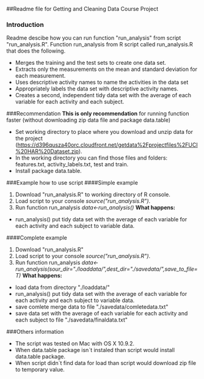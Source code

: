##Readme file for Getting and Cleaning Data Course Project

### Introduction
Readme descibe how you can run function "run_analysis" from script "run_analysis.R".
Function run_analysis from R script called run_analysis.R that does the following. 
- Merges the training and the test sets to create one data set.
- Extracts only the measurements on the mean and standard deviation for each measurement. 
- Uses descriptive activity names to name the activities in the data set
- Appropriately labels the data set with descriptive activity names. 
- Creates a second, independent tidy data set with the average of each variable for each activity and each subject. 

###Recommendation
**This is only recommendation** for running function faster (without downloading zip data file and package data.table)
- Set working directory to place where you download and unzip data for the project (https://d396qusza40orc.cloudfront.net/getdata%2Fprojectfiles%2FUCI%20HAR%20Dataset.zip). 
- In the working directory you can find those files and folders: features.txt, activity_labels.txt, test and train.
- Install package data.table.

###Example how to use script
####Simple example
1. Download "run_analysis.R" to working directory of R console.
2. Load script to your console *source("run_analysis.R")*.
3. Run function run_analysis *data<-run_analysis()*
**What happens:**
- run_analysis() put tidy data set with the average of each variable for each activity and each subject to variable data.

####Complete example
1. Download "run_analysis.R"
2. Load script to your console *source("run_analysis.R")*.
3. Run function run_analysis *data<-run_analysis(sour_dir="./loaddata/",dest_dir="./savedata/",save_to_file=T)*
**What happens:**
- load data from directory "./loaddata/"
- run_analysis() put tidy data set with the average of each variable for each activity and each subject to variable data.
- save comlete merge data to file "./savedata/comletedata.txt"
- save data set with the average of each variable for each activity and each subject to file "./savedata/finaldata.txt"


###Others information
- The script was tested on Mac with OS X 10.9.2.
- When data.table package isn`t instaled than script would install data.table package.
- When script didn`t find data for load than script would download zip file to temporary value.
